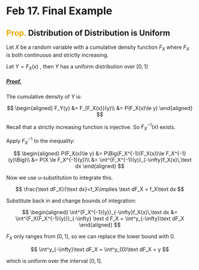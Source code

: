 # Feb 17. Final Example

## <span style="color: #eeaa00">Prop.</span> Distribution of Distribution is Uniform

Let $X$ be a random variable with a cumulative density function $F_X$ where $F_X$ is both continuous and strictly increasing. 

Let $Y = F_X(x)$ , then $Y$ has a uniform distribution over $[0,1]$

##### <u>*Proof.*</u>

The cumulative density of $Y$ is:

$$
\begin{aligned}
F_Y(y) &= F_{F_X(x)}(y)\\
&= P(F_X(x)\le y)
\end{aligned}
$$

Recall that a strictly increasing function is injective. So $F_X^{-1}(x)$ exists.

Apply $F_X^{-1}$ to the inequality:

$$
\begin{aligned}
P(F_X(x)\le y) &= P\Big(F_X^{-1}(F_X(x))\le F_X^{-1}(y)\Big)\\
&= P(X \le F_X^{-1}(y))\\
&= \int^{F_X^{-1}(y)}_{-\infty}f_X(x)\,\text dx
\end{aligned}
$$

Now we use u-substitution to integrate this. 

$$
\frac{\text dF_X}{\text dx}=f_X\implies \text dF_X = f_X\text dx
$$

Substitute back in and change bounds of integration:

$$
\begin{aligned}
\int^{F_X^{-1}(y)}_{-\infty}f_X(x)\,\text dx 
&= \int^{F_X(F_X^{-1}(y))}_{-\infty} \text d F_X = \int^y_{-\infty}\text dF_X
\end{aligned}
$$

$F_X$ only ranges from $[0, 1]$, so we can replace the lower bound with 0.

$$
\int^y_{-\infty}\text dF_X = \int^y_{0}\text dF_X = y
$$

which is uniform over the interval $[0, 1]$.